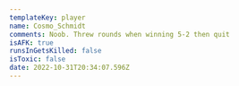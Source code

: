 ```yaml
---
templateKey: player
name: Cosmo_Schmidt
comments: Noob. Threw rounds when winning 5-2 then quit
isAFK: true
runsInGetsKilled: false
isToxic: false
date: 2022-10-31T20:34:07.596Z
---
```

